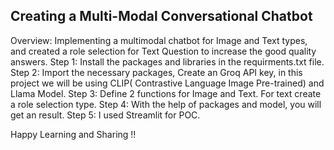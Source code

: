 Creating a Multi-Modal Conversational Chatbot
---------------------------------------------
Overview: Implementing a multimodal chatbot for Image and Text types, and created a role selection for Text Question to increase the good quality answers.
Step 1: Install the packages and libraries in the requirments.txt file.
Step 2: Import the necessary packages, Create an Groq API key, in this project we will be using CLIP( Contrastive Language Image Pre-trained) and Llama Model.
Step 3: Define 2 functions for Image and Text. For text create a role selection type.
Step 4: With the help of packages and model, you will get an result.
Step 5: I used Streamlit for POC.

Happy Learning and Sharing !!
